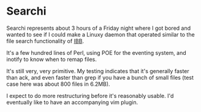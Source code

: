 Searchi
=======

Searchi represents about 3 hours of a Friday night where I got bored and wanted to see if I could make a Linuxy daemon that operated similar to the file search functionality of [IBB](https://github.com/chadaustin/ibb).

It's a few hundred lines of Perl, using POE for the eventing system, and inotify to know when to remap files.

It's still very, very primitive. My testing indicates that it's generally faster than ack, and even faster than grep if you have a bunch of small files (test case here was about 800 files in 6.2MB).

I expect to do more restructuring before it's reasonably usable. I'd eventually like to have an accompanying vim plugin.
